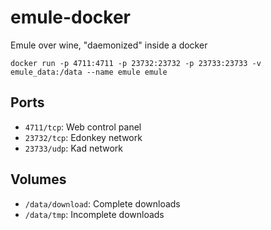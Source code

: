 # emule-docker
Emule over wine, "daemonized" inside a docker

`docker run -p 4711:4711 -p 23732:23732 -p 23733:23733 -v emule_data:/data --name emule emule`

## Ports

- `4711/tcp`: Web control panel
- `23732/tcp`: Edonkey network
- `23733/udp`: Kad network

## Volumes

- `/data/download`: Complete downloads
- `/data/tmp`: Incomplete downloads